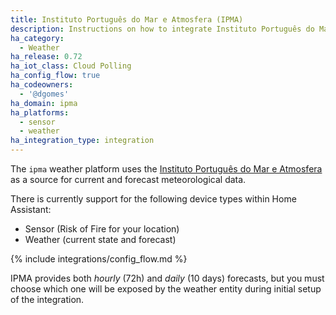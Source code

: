```yaml
---
title: Instituto Português do Mar e Atmosfera (IPMA)
description: Instructions on how to integrate Instituto Português do Mar e Atmosfera weather conditions into Home Assistant.
ha_category:
  - Weather
ha_release: 0.72
ha_iot_class: Cloud Polling
ha_config_flow: true
ha_codeowners:
  - '@dgomes'
ha_domain: ipma
ha_platforms:
  - sensor
  - weather
ha_integration_type: integration
---
```


The `ipma` weather platform uses the [Instituto Português do Mar e Atmosfera](https://www.ipma.pt/) as a source for current and forecast meteorological data.

There is currently support for the following device types within Home Assistant:

- Sensor (Risk of Fire for your location)
- Weather (current state and forecast)

{% include integrations/config_flow.md %}

IPMA provides both *hourly* (72h) and *daily* (10 days) forecasts, but you must choose which one will be exposed by the weather entity during initial setup of the integration.
